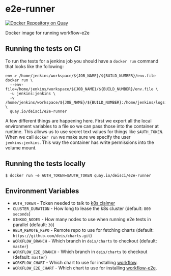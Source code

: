 # e2e-runner

[![Docker Repository on Quay](https://quay.io/repository/deisci/e2e-runner/status "Docker Repository on Quay")](https://quay.io/repository/deisci/e2e-runner)

Docker image for running workflow-e2e

## Running the tests on CI
To run the tests for a jenkins job you should have a `docker run` command that looks like the following:

```
env > /home/jenkins/workspace/${JOB_NAME}/${BUILD_NUMBER}/env.file
docker run \
  --env-file=/home/jenkins/workspace/${JOB_NAME}/${BUILD_NUMBER}/env.file \
  -u jenkins:jenkins \
  -v /home/jenkins/workspace/${JOB_NAME}/${BUILD_NUMBER}:/home/jenkins/logs:rw \
  quay.io/deisci/e2e-runner
```

A few different things are happening here. First we export all the local environment variables to a file so we can pass those into the container at runtime. This allows us to use secret text values for things like `$AUTH_TOKEN`. When we call `docker run` we make sure we specify the user `jenkins:jenkins`. This way the container has write permissions into the volume mount.

## Running the tests locally
```
$ docker run -e AUTH_TOKEN=$AUTH_TOKEN quay.io/deisci/e2e-runner
```

## Environment Variables
* `AUTH_TOKEN` - Token needed to talk to [k8s claimer](https://github.com/deis/k8s-claimer)
* `CLUSTER_DURATION` - How long to lease the k8s cluster (default: `800 seconds`)
* `GINKGO_NODES` - How many nodes to use when running e2e tests in parallel (default: `30`)
* `HELM_REMOTE_REPO` - Remote repo to use for fetching charts (default: `https://github.com/deis/charts.git`)
* `WORKFLOW_BRANCH` - Which branch in `deis/charts` to checkout (default: `master`)
* `WORKFLOW_E2E_BRANCH` - Which branch in `deis/charts` to checkout (default: `master`)
* `WORKFLOW_CHART` - Which chart to use for installing [workflow](https:github.com/deis/workflow).
* `WORKFLOW_E2E_CHART` - Which chart to use for installing [workflow-e2e](https:github.com/deis/workflow-e2e).
